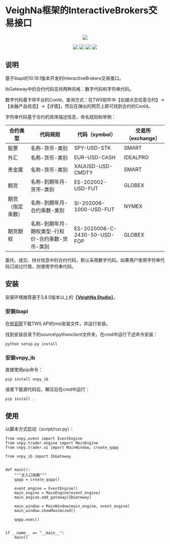 # VeighNa框架的InteractiveBrokers交易接口

<p align="center">
  <img src ="https://vnpy.oss-cn-shanghai.aliyuncs.com/vnpy-logo.png"/>
</p>

<p align="center">
    <img src ="https://img.shields.io/badge/version-10.19.1.2-blueviolet.svg"/>
    <img src ="https://img.shields.io/badge/platform-windows|linux|macos-yellow.svg"/>
    <img src ="https://img.shields.io/badge/python-3.8|3.9|3.10-blue.svg" />
    <img src ="https://img.shields.io/github/license/vnpy/vnpy.svg?color=orange"/>
</p>

## 说明

基于ibapi的10.19.1版本开发的InteractiveBrokers交易接口。

IbGateway中的合约代码支持两种风格：数字代码和字符串代码。

数字代码基于IB平台的ConId，查询方式：在TWS软件中【右键点击任意合约】->【金融产品信息】->【详情】，然后在弹出的网页上即可找到合约的ConId。

字符串代码基于合约的具体描述信息，命名规则和举例：

|合约类型|代码规则|代码（symbol）|交易所（exchange）|
|---|---|---|---|
|股票|名称-货币-类别|SPY-USD-STK|SMART|
|外汇|名称-货币-类别|EUR-USD-CASH|IDEALPRO|
|贵金属|名称-货币-类别|XAUUSD-USD-CMDTY|SMART|
|期货|名称-到期年月-货币-类别|ES-202002-USD-FUT|GLOBEX|
|期货（指定乘数）|名称-到期年月-合约乘数-类别|SI-202006-1000-USD-FUT|NYMEX|
|期货期权|名称-到期年月-期权类型-行权价-合约乘数-货币-类别|ES-2020006-C-2430-50-USD-FOP|GLOBEX|

委托、成交、持仓信息中的合约代码，默认采用数字代码。如果用户使用字符串代码订阅过行情，则使用字符串代码。

## 安装

安装环境推荐基于3.8.0版本以上的【[**VeighNa Studio**](https://www.vnpy.com)】。

### 安装ibapi

在[IB官网](https://interactivebrokers.github.io/#)下载TWS API的msi安装文件，并运行安装。

找到安装目录下的source\pythonclient文件夹，在cmd中运行下述命令安装：

```
python setup.py install
```

### 安装vnpy_ib

直接使用pip命令：

```
pip install vnpy_ib
```

或者下载源代码后，解压后在cmd中运行：

```
pip install .
```

## 使用

以脚本方式启动（script/run.py）：

```
from vnpy.event import EventEngine
from vnpy.trader.engine import MainEngine
from vnpy.trader.ui import MainWindow, create_qapp

from vnpy_ib import IbGateway


def main():
    """主入口函数"""
    qapp = create_qapp()

    event_engine = EventEngine()
    main_engine = MainEngine(event_engine)
    main_engine.add_gateway(IbGateway)

    main_window = MainWindow(main_engine, event_engine)
    main_window.showMaximized()

    qapp.exec()


if __name__ == "__main__":
    main()
```

